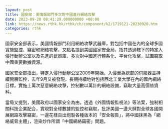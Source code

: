 ```yaml
---
layout: post
title: 國安部︰美情報部門多次對中國進行網絡攻擊
date: 2023-09-20 08:41:29.000000000 +08:00
link: https://news.rthk.hk/rthk/ch/component/k2/1719121-20230920.htm
categories: rthk
---
```


國家安全部表示，美國情報部門利用網絡攻擊武器庫，對包括中國在內的全球多國實施監控、竊密和網絡攻擊，又點名提到美國國家安全局，指其透過轄下的特定入侵行動辦公室以及先進的武器庫，多次對中國進行體系化、平台化攻擊，試圖竊取中國重要數據資源。

國家安全部指出，特定入侵行動辦公室2009年開始，入侵華為總部的伺服器並持續開展監控，去年9月又被發現，長期持續地對包括西北工業大學在內的國內網絡目標，實施上萬次惡意網絡攻擊，控制數以萬計的網絡設備，竊取大量高價值資料。

當局又提到，美國政府以國家安全為由，透過《外國情報監視法》等法案，強制相關科技企業配合，實現對全球數據的監控和竊取，批評美國一邊大肆對全球各國開展網路攻擊竊密，一邊花樣百出炮製各種版本的「安全報告」，將中國抹黑為「網絡威脅主體」，渲染炒作所謂「中國網絡竊密」問題。
